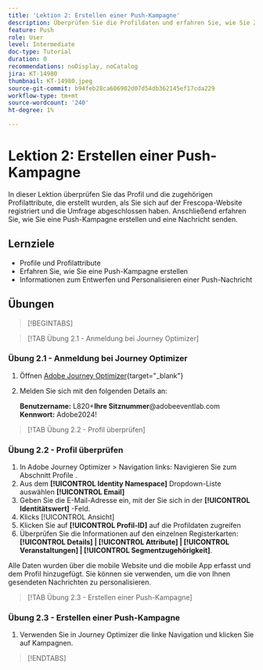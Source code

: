 ```yaml
---
title: 'Lektion 2: Erstellen einer Push-Kampagne'
description: Überprüfen Sie die Profildaten und erfahren Sie, wie Sie Zielgruppen in Journey Optimizer erstellen und mit Push-Benachrichtigungen senden.
feature: Push
role: User
level: Intermediate
doc-type: Tutorial
duration: 0
recommendations: noDisplay, noCatalog
jira: KT-14980
thumbnail: KT-14980.jpeg
source-git-commit: b94feb28ca606902d07d54db362145ef17cda229
workflow-type: tm+mt
source-wordcount: '240'
ht-degree: 1%

---
```



# Lektion 2: Erstellen einer Push-Kampagne

In dieser Lektion überprüfen Sie das Profil und die zugehörigen Profilattribute, die erstellt wurden, als Sie sich auf der Frescopa-Website registriert und die Umfrage abgeschlossen haben. Anschließend erfahren Sie, wie Sie eine Push-Kampagne erstellen und eine Nachricht senden.

## Lernziele

* Profile und Profilattribute
* Erfahren Sie, wie Sie eine Push-Kampagne erstellen
* Informationen zum Entwerfen und Personalisieren einer Push-Nachricht

## Übungen

>[!BEGINTABS]

>[!TAB Übung 2.1 - Anmeldung bei Journey Optimizer]

### Übung 2.1 - Anmeldung bei Journey Optimizer

1. Öffnen [Adobe Journey Optimizer](https://experience.adobe.com/#/@techmarketingdemos/sname:summit-ajo-lab/journey-optimizer/home){target="_blank"}
2. Melden Sie sich mit den folgenden Details an:

   **Benutzername:**   L820+**Ihre Sitznummer**@adobeeventlab.com
   **Kennwort:**   Adobe2024!

>[!TAB Übung 2.2 - Profil überprüfen]

### Übung 2.2 - Profil überprüfen

1. In Adobe Journey Optimizer > Navigation links: Navigieren Sie zum Abschnitt Profile .
2. Aus dem **[!UICONTROL Identity Namespace]** Dropdown-Liste auswählen **[!UICONTROL Email]**
3. Geben Sie die E-Mail-Adresse ein, mit der Sie sich in der **[!UICONTROL Identitätswert]** -Feld.
4. Klicks [!UICONTROL Ansicht]
5. Klicken Sie auf **[!UICONTROL Profil-ID]** auf die Profildaten zugreifen
6. Überprüfen Sie die Informationen auf den einzelnen Registerkarten: **[!UICONTROL Details] | [!UICONTROL Attribute] | [!UICONTROL Veranstaltungen] | [!UICONTROL Segmentzugehörigkeit]**.

Alle Daten wurden über die mobile Website und die mobile App erfasst und dem Profil hinzugefügt. Sie können sie verwenden, um die von Ihnen gesendeten Nachrichten zu personalisieren.

>[!TAB Übung 2.3 - Erstellen einer Push-Kampagne]

### Übung 2.3 - Erstellen einer Push-Kampagne

1. Verwenden Sie in Journey Optimizer die linke Navigation und klicken Sie auf Kampagnen.

>[!ENDTABS]
